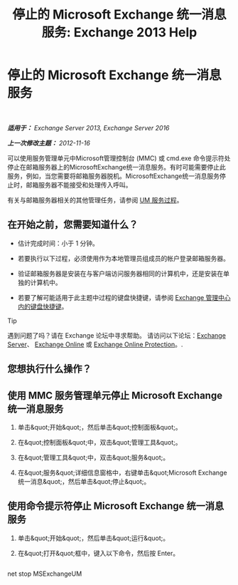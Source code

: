 ﻿---
title: '停止的 Microsoft Exchange 统一消息服务: Exchange 2013 Help'
TOCTitle: 停止的 Microsoft Exchange 统一消息服务
ms:assetid: 64fa5535-8150-45c6-82e6-d2346892a031
ms:mtpsurl: https://technet.microsoft.com/zh-cn/library/Aa998595(v=EXCHG.150)
ms:contentKeyID: 50556591
ms.date: 05/21/2018
mtps_version: v=EXCHG.150
ms.translationtype: MT
---

# 停止的 Microsoft Exchange 统一消息服务

 

_**适用于：** Exchange Server 2013, Exchange Server 2016_

_**上一次修改主题：** 2012-11-16_

可以使用服务管理单元中Microsoft管理控制台 (MMC) 或 cmd.exe 命令提示符处停止在邮箱服务器上的MicrosoftExchange统一消息服务。有时可能需要停止此服务，例如，当您需要将邮箱服务器脱机。MicrosoftExchange统一消息服务停止时，邮箱服务器不能接受和处理传入呼叫。

有关与邮箱服务器相关的其他管理任务，请参阅 [UM 服务过程](um-services-procedures-exchange-2013-help.md)。

## 在开始之前，您需要知道什么？

  - 估计完成时间：小于 1 分钟。

  - 若要执行以下过程，必须使用作为本地管理员组成员的帐户登录邮箱服务器。

  - 验证邮箱服务器是安装在与客户端访问服务器相同的计算机中，还是安装在单独的计算机中。

  - 若要了解可能适用于此主题中过程的键盘快捷键，请参阅 [Exchange 管理中心内的键盘快捷键](keyboard-shortcuts-in-the-exchange-admin-center-exchange-online-protection-help.md)。

> [!TIP]  
> 遇到问题了吗？请在 Exchange 论坛中寻求帮助。 请访问以下论坛：<a href="https://go.microsoft.com/fwlink/p/?linkid=60612">Exchange Server</a>、 <a href="https://go.microsoft.com/fwlink/p/?linkid=267542">Exchange Online</a> 或 <a href="https://go.microsoft.com/fwlink/p/?linkid=285351">Exchange Online Protection</a>。.


## 您想执行什么操作？

## 使用 MMC 服务管理单元停止 Microsoft Exchange 统一消息服务

1.  单击\&quot;开始\&quot;，然后单击\&quot;控制面板\&quot;。

2.  在\&quot;控制面板\&quot;中，双击\&quot;管理工具\&quot;。

3.  在\&quot;管理工具\&quot;中，双击\&quot;服务\&quot;。

4.  在\&quot;服务\&quot;详细信息窗格中，右键单击\&quot;Microsoft Exchange 统一消息\&quot;，然后单击\&quot;停止\&quot;。

## 使用命令提示符停止 Microsoft Exchange 统一消息服务

1.  单击\&quot;开始\&quot;，然后单击\&quot;运行\&quot;。

2.  在\&quot;打开\&quot;框中，键入以下命令，然后按 Enter。
    
    ```powershell
net stop MSExchangeUM
```

